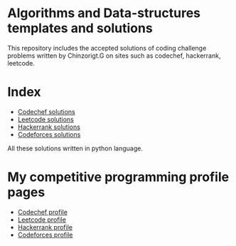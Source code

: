 # Algorithms and Data-structures templates and solutions

This repository includes the accepted solutions of coding challenge problems written by Chinzorigt.G on sites such as codechef, hackerrank, leetcode.

# Index

- [Codechef solutions](https://github.com/dschinzo/Algorithms-and-Data-structures/tree/master/Codechef)
- [Leetcode solutions](https://github.com/dschinzo/Algorithms-and-Data-structures/tree/master/Leetcode)
- [Hackerrank solutions](https://github.com/dschinzo/Algorithms-and-Data-structures/tree/master/HackerRank)
- [Codeforces solutions](https://github.com/dschinzo/Algorithms-and-Data-structures/tree/master/Leetcode)

All these solutions written in python language.

# My competitive programming profile pages

- [Codechef profile](https://www.codechef.com/users/chinzorigt)
- [Leetcode profile](https://leetcode.com/dschinzo)
- [Hackerrank profile](https://www.hackerrank.com/dschinzo)
- [Codeforces profile](https://codeforces.com/profile/chinzorigt)